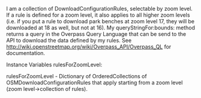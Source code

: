 I am a collection of DownloadConfigurationRules, selectable by zoom level. If a rule is defined for a zoom level, it also applies to all higher zoom levels (i.e. if you put a rule to download park benches at zoom level 17, they will be downloaded at 18 as well, but not at 16).
My queryStringFor:bounds: method returns a query in the Overpass Query Language that can be send to the API to download the data defined by my rules.
See http://wiki.openstreetmap.org/wiki/Overpass_API/Overpass_QL for documentation.

Instance Variables
	rulesForZoomLevel:		<Dictionary>

rulesForZoomLevel
	- Dictionary of OrderedCollections of OSMDownloadConfigurationRules that apply starting from a zoom level (zoom level->collection of rules).